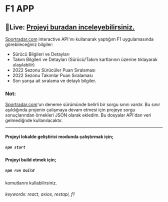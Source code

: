 # F1 APP

## 🔴Live: [Projeyi buradan inceleyebilirsiniz.](https://f1-data-app.netlify.app/)


[Sportradar.com](https://developer.sportradar.com/) interactive API'ını kullanarak yaptığım F1 uygulamasında görebileceğiniz bilgiler:
* Sürücü Bilgileri ve Detayları
* Takım Bilgileri ve Detayları (Sürücü/Takım kartlarının üzerine tıklayarak ulaşılabilir)
* 2022 Sezonu Sürücüler Puan Sıralaması
* 2022 Sezonu Takımlar Puan Sıralaması
* Son yarışa ait sıralama ve detaylı bilgiler.


### **Not:** 
[Sportradar.com](https://developer.sportradar.com/)'un deneme sürümünde belirli bir sorgu sınırı vardır. Bu sınır aşıldığında projenin çalışmaya devam etmesi için projeye sorgu sonuçlarından örnekleri JSON olarak ekledim. Bu dosyalar API'dan veri gelmediğnde kullanılacaktır.

---


#### Projeyi lokalde geliştirici modunda çalıştırmak için;
##### `npm start`

#### Projeyi build etmek için;
##### `npm run build` 
komutlarını kullabilirsiniz.

###### keywords: react, axios, restapi, f1

